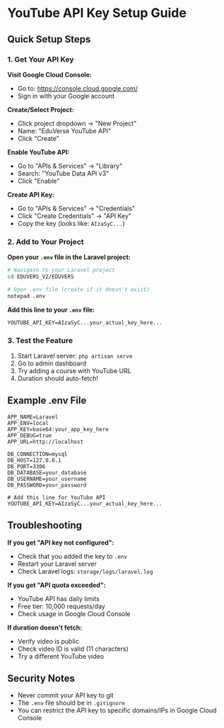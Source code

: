 # YouTube API Key Setup Guide

## Quick Setup Steps

### 1. Get Your API Key

**Visit Google Cloud Console:**

-   Go to: https://console.cloud.google.com/
-   Sign in with your Google account

**Create/Select Project:**

-   Click project dropdown → "New Project"
-   Name: "EduVerse YouTube API"
-   Click "Create"

**Enable YouTube API:**

-   Go to "APIs & Services" → "Library"
-   Search: "YouTube Data API v3"
-   Click "Enable"

**Create API Key:**

-   Go to "APIs & Services" → "Credentials"
-   Click "Create Credentials" → "API Key"
-   Copy the key (looks like: `AIzaSyC...`)

### 2. Add to Your Project

**Open your `.env` file in the Laravel project:**

```bash
# Navigate to your Laravel project
cd EDUVERS_V2/EDUVERS

# Open .env file (create if it doesn't exist)
notepad .env
```

**Add this line to your `.env` file:**

```env
YOUTUBE_API_KEY=AIzaSyC...your_actual_key_here...
```

### 3. Test the Feature

1. Start Laravel server: `php artisan serve`
2. Go to admin dashboard
3. Try adding a course with YouTube URL
4. Duration should auto-fetch!

## Example .env File

```env
APP_NAME=Laravel
APP_ENV=local
APP_KEY=base64:your_app_key_here
APP_DEBUG=true
APP_URL=http://localhost

DB_CONNECTION=mysql
DB_HOST=127.0.0.1
DB_PORT=3306
DB_DATABASE=your_database
DB_USERNAME=your_username
DB_PASSWORD=your_password

# Add this line for YouTube API
YOUTUBE_API_KEY=AIzaSyC...your_actual_key_here...
```

## Troubleshooting

**If you get "API key not configured":**

-   Check that you added the key to `.env`
-   Restart your Laravel server
-   Check Laravel logs: `storage/logs/laravel.log`

**If you get "API quota exceeded":**

-   YouTube API has daily limits
-   Free tier: 10,000 requests/day
-   Check usage in Google Cloud Console

**If duration doesn't fetch:**

-   Verify video is public
-   Check video ID is valid (11 characters)
-   Try a different YouTube video

## Security Notes

-   Never commit your API key to git
-   The `.env` file should be in `.gitignore`
-   You can restrict the API key to specific domains/IPs in Google Cloud Console
